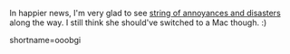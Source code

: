 <p>In happier news, I'm very glad to see <a href="http://www.theshiftedlibrarian.com/>Jenny Levine'a Radio</a> is back on the air.  My condolences on the <a href="http://www.theshiftedlibrarian.com/stories/2002/09/15/onBeingTheDigitalJob.html">string of annoyances and disasters</a> along the way.  I still think she should've switched to a Mac though.  :)</p>
<!--more-->
shortname=ooobgi
